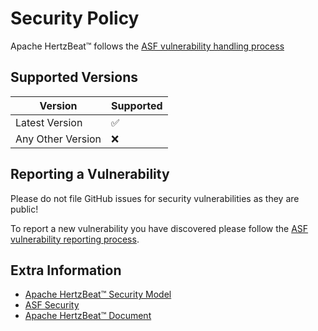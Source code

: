 # Security Policy

Apache HertzBeat™ follows the [ASF vulnerability handling process](https://apache.org/security/#vulnerability-handling)

## Supported Versions

| Version           | Supported          |
|-------------------|--------------------|
| Latest Version    | :white_check_mark: |
| Any Other Version | :x:                |

## Reporting a Vulnerability

Please do not file GitHub issues for security vulnerabilities as they are public!

To report a new vulnerability you have discovered please follow the [ASF vulnerability reporting process](https://apache.org/security/#reporting-a-vulnerability).

## Extra Information

- [Apache HertzBeat™ Security Model](https://hertzbeat.apache.org/docs/help/security_model)
- [ASF Security](https://www.apache.org/security/)
- [Apache HertzBeat™ Document](https://hertzbeat.apache.org/docs/)
